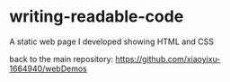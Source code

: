 # writing-readable-code
A static web page I developed showing HTML and CSS

back to the main repository:
https://github.com/xiaoyixu-1664940/webDemos
